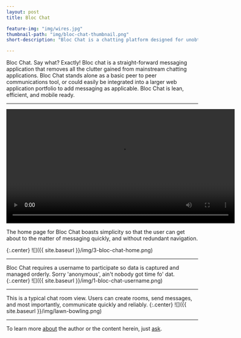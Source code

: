 ```yaml
---
layout: post
title: Bloc Chat

feature-img: "img/wires.jpg"
thumbnail-path: "img/bloc-chat-thumbnail.png"
short-description: "Bloc Chat is a chatting platform designed for unobtrusive discussion."

---
```

Bloc Chat.  Say what?  Exactly!  Bloc chat is a straight-forward messaging application that removes all the clutter gained from mainstream chatting applications.  Bloc Chat stands alone as a basic peer to peer communications tool, or could easily be integrated into a larger web application portfolio to add messaging as applicable.  Bloc Chat is lean, efficient, and mobile ready.

---

<video width="600" controls>
  <source src="/img/bloc-chat-video.mp4" type="video/mp4">
  Your browser does not support HTML5 video.
</video>

The home page for Bloc Chat boasts simplicity so that the user can get about to the matter of messaging quickly, and without redundant navigation.

{:.center}
![]({{ site.baseurl }}/img/3-bloc-chat-home.png)

---
Bloc Chat requires a username to participate so data is captured and managed orderly.  Sorry 'anonymous', ain't nobody got time fo' dat.
{:.center}
![]({{ site.baseurl }}/img/1-bloc-chat-username.png)

---
This is a typical chat room view.  Users can create rooms, send messages, and most importantly, communicate quickly and reliably.
{:.center}
![]({{ site.baseurl }}/img/lawn-bowling.png)

---
To learn more [about](/about) the author or the content herein, just [ask](/contact/).

